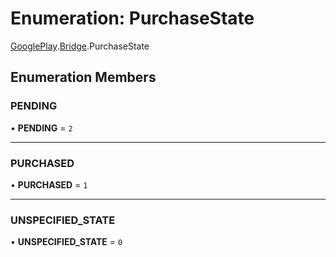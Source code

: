 # Enumeration: PurchaseState

[GooglePlay](../modules/CdvPurchase.GooglePlay.md).[Bridge](../modules/CdvPurchase.GooglePlay.Bridge.md).PurchaseState

## Enumeration Members

### PENDING

• **PENDING** = ``2``

___

### PURCHASED

• **PURCHASED** = ``1``

___

### UNSPECIFIED\_STATE

• **UNSPECIFIED\_STATE** = ``0``
